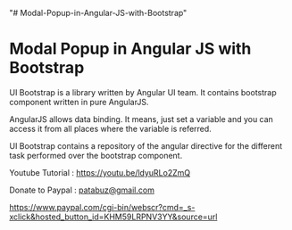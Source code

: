 "# Modal-Popup-in-Angular-JS-with-Bootstrap" 

Modal Popup in Angular JS with Bootstrap
==========================================

UI Bootstrap is a library written by Angular UI team. It contains bootstrap component written in pure AngularJS.

AngularJS allows data binding. It means, just set a variable and you can access it from all places where the variable is referred.

UI Bootstrap contains a repository of the angular directive for the different task performed over the bootstrap component.


Youtube Tutorial : https://youtu.be/ldyuRLo2ZmQ

Donate to Paypal : patabuz@gmail.com

https://www.paypal.com/cgi-bin/webscr?cmd=_s-xclick&hosted_button_id=KHM59LRPNV3YY&source=url
